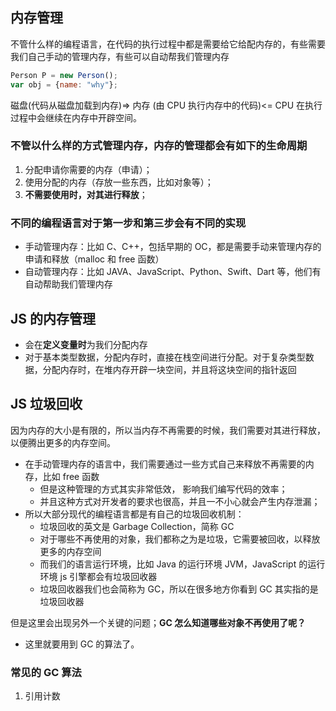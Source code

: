 ## 内存管理

不管什么样的编程语言，在代码的执行过程中都是需要给它给配内存的，有些需要我们自己手动的管理内存，有些可以自动帮我们管理内存

```js
Person P = new Person();
var obj = {name: "why"};

```

磁盘(代码从磁盘加载到内存)=> 内存 (由 CPU 执行内存中的代码)<= CPU
在执行过程中会继续在内存中开辟空间。

### 不管以什么样的方式管理内存，内存的管理都会有如下的生命周期

1. 分配申请你需要的内存（申请）；
2. 使用分配的内存（存放一些东西，比如对象等）；
3. **不需要使用时，对其进行释放**；

### 不同的编程语言对于第一步和第三步会有不同的实现

- 手动管理内存：比如 C、C++，包括早期的 OC，都是需要手动来管理内存的申请和释放（malloc 和 free 函数）
- 自动管理内存：比如 JAVA、JavaScript、Python、Swift、Dart 等，他们有自动帮助我们管理内存

## JS 的内存管理

- 会在**定义变量时**为我们分配内存
- 对于基本类型数据，分配内存时，直接在栈空间进行分配。对于复杂类型数据，分配内存时，在堆内存开辟一块空间，并且将这块空间的指针返回

## JS 垃圾回收

因为内存的大小是有限的，所以当内存不再需要的时候，我们需要对其进行释放，以便腾出更多的内存空间。

- 在手动管理内存的语言中，我们需要通过一些方式自己来释放不再需要的内存，比如 free 函数
  - 但是这种管理的方式其实非常低效， 影响我们编写代码的效率；
  - 并且这种方式对开发者的要求也很高，并且一不小心就会产生内存泄漏；
- 所以大部分现代的编程语言都是有自己的垃圾回收机制：
  - 垃圾回收的英文是 Garbage Collection，简称 GC
  - 对于哪些不再使用的对象，我们都称之为是垃圾，它需要被回收，以释放更多的内存空间
  - 而我们的语言运行环境，比如 Java 的运行环境 JVM，JavaScript 的运行环境 js 引擎都会有垃圾回收器
  - 垃圾回收器我们也会简称为 GC，所以在很多地方你看到 GC 其实指的是垃圾回收器

但是这里会出现另外一个关键的问题；**GC 怎么知道哪些对象不再使用了呢？**

- 这里就要用到 GC 的算法了。

### 常见的 GC 算法

1. 引用计数
